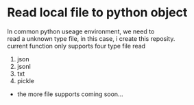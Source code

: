 # Read local file to python object
In common python useage environment, we need to  
read a unknown type file, in this case, i create
this reposity.  
current function only supports four type file read
1. json
2. jsonl
3. txt
4. pickle  
- the more file supports coming soon... 
